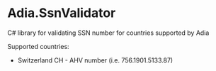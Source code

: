 # Adia.SsnValidator
C# library for validating SSN number for countries supported by Adia

Supported countries:
- Switzerland CH - AHV number (i.e. 756.1901.5133.87)